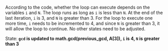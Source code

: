 According to the code, whether the loop can execute depends on the variables `i` and `N`. The loop runs as long as `i` is less than `N`. At the end of the last iteration, `i` is 3, and `N` is greater than 3. For the loop to execute one more time, `i` needs to be incremented to 4, and since `N` is greater than 3, it will allow the loop to continue. No other states need to be adjusted.

State: **`gcd` is updated to math.gcd(previous_gcd, A[3]), `i` is 4, `N` is greater than 3**